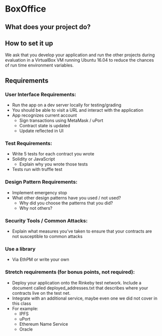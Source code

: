 # BoxOffice

## What does your project do?

## How to set it up

We ask that you develop your application and run the other projects during evaluation in a VirtualBox VM running Ubuntu 16.04 to reduce the chances of run time environment variables.

## Requirements

### User Interface Requirements:
- Run the app on a dev server locally for testing/grading
- You should be able to visit a URL and interact with the application
- App recognizes current account
  - Sign transactions using MetaMask / uPort
  - Contract state is updated
  - Update reflected in UI

### Test Requirements:
- Write 5 tests for each contract you wrote
- Solidity or JavaScript
  - Explain why you wrote those tests
- Tests run with truffle test
 
### Design Pattern Requirements:
- Implement emergency stop
- What other design patterns have you used / not used?
  - Why did you choose the patterns that you did?
  - Why not others?
 
### Security Tools / Common Attacks:
- Explain what measures you’ve taken to ensure that your contracts are not susceptible to common attacks
 
### Use a library
- Via EthPM or write your own

  
### Stretch requirements (for bonus points, not required):
- Deploy your application onto the Rinkeby test network. Include a document called deployed_addresses.txt that describes where your contracts live on the test net.
- Integrate with an additional service, maybe even one we did not cover in this class
- For example:
  - IPFS
  - uPort
  - Ethereum Name Service
  - Oracle
